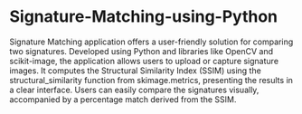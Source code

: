 # Signature-Matching-using-Python

Signature Matching application offers a user-friendly solution for comparing two signatures. Developed using Python and libraries like OpenCV and scikit-image, the application allows users to upload or capture signature images. It computes the Structural Similarity Index (SSIM) using the structural_similarity function from skimage.metrics, presenting the results in a clear interface. Users can easily compare the signatures visually, accompanied by a percentage match derived from the SSIM.
